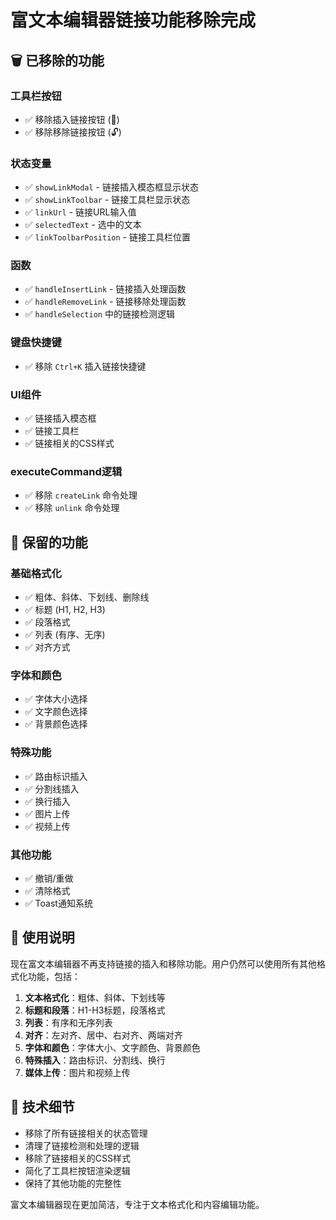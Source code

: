 # 富文本编辑器链接功能移除完成

## 🗑️ 已移除的功能

### **工具栏按钮**
- ✅ 移除插入链接按钮 (🔗)
- ✅ 移除移除链接按钮 (🔓)

### **状态变量**
- ✅ `showLinkModal` - 链接插入模态框显示状态
- ✅ `showLinkToolbar` - 链接工具栏显示状态
- ✅ `linkUrl` - 链接URL输入值
- ✅ `selectedText` - 选中的文本
- ✅ `linkToolbarPosition` - 链接工具栏位置

### **函数**
- ✅ `handleInsertLink` - 链接插入处理函数
- ✅ `handleRemoveLink` - 链接移除处理函数
- ✅ `handleSelection` 中的链接检测逻辑

### **键盘快捷键**
- ✅ 移除 `Ctrl+K` 插入链接快捷键

### **UI组件**
- ✅ 链接插入模态框
- ✅ 链接工具栏
- ✅ 链接相关的CSS样式

### **executeCommand逻辑**
- ✅ 移除 `createLink` 命令处理
- ✅ 移除 `unlink` 命令处理

## 🎯 保留的功能

### **基础格式化**
- ✅ 粗体、斜体、下划线、删除线
- ✅ 标题 (H1, H2, H3)
- ✅ 段落格式
- ✅ 列表 (有序、无序)
- ✅ 对齐方式

### **字体和颜色**
- ✅ 字体大小选择
- ✅ 文字颜色选择
- ✅ 背景颜色选择

### **特殊功能**
- ✅ 路由标识插入
- ✅ 分割线插入
- ✅ 换行插入
- ✅ 图片上传
- ✅ 视频上传

### **其他功能**
- ✅ 撤销/重做
- ✅ 清除格式
- ✅ Toast通知系统

## 📝 使用说明

现在富文本编辑器不再支持链接的插入和移除功能。用户仍然可以使用所有其他格式化功能，包括：

1. **文本格式化**：粗体、斜体、下划线等
2. **标题和段落**：H1-H3标题，段落格式
3. **列表**：有序和无序列表
4. **对齐**：左对齐、居中、右对齐、两端对齐
5. **字体和颜色**：字体大小、文字颜色、背景颜色
6. **特殊插入**：路由标识、分割线、换行
7. **媒体上传**：图片和视频上传

## 🔧 技术细节

- 移除了所有链接相关的状态管理
- 清理了链接检测和处理的逻辑
- 移除了链接相关的CSS样式
- 简化了工具栏按钮渲染逻辑
- 保持了其他功能的完整性

富文本编辑器现在更加简洁，专注于文本格式化和内容编辑功能。
